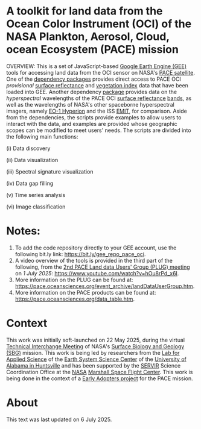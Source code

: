 # A toolkit for land data from the Ocean Color Instrument (OCI) of the NASA Plankton, Aerosol, Cloud, ocean Ecosystem (PACE) mission
OVERVIEW: This is a set of JavaScript-based [Google Earth Engine (GEE)](https://code.earthengine.google.com) tools for accessing land data from the OCI sensor on NASA's [PACE satellite]( https://pace.oceansciences.org). One of the [dependency packages](https://bit.ly/gee_repo_hyperspectral) provides direct access to PACE OCI *provisional* [surface reflectance](https://oceancolor.gsfc.nasa.gov/data/10.5067/PACE/OCI/L2/SFREFL/3.0) and [vegetation index](https://oceancolor.gsfc.nasa.gov/data/10.5067/PACE/OCI/L2/LANDVI/3.0) data that have been loaded into GEE. Another dependency [package](https://bit.ly/gee_repo_hyperspectral) provides data on the *hyperspectral* wavelengths of the PACE OCI [surface reflectance](https://oceancolor.gsfc.nasa.gov/data/10.5067/PACE/OCI/L2/SFREFL/3.0) [bands](https://bit.ly/pace_oci_sr_v3_bands), as well as the wavelengths of NASA's other spaceborne hyperspectral imagers, namely [EO-1 Hyperion](https://developers.google.com/earth-engine/datasets/catalog/EO1_HYPERION) and the ISS [EMIT](https://developers.google.com/earth-engine/datasets/catalog/NASA_EMIT_L2A_RFL), for comparison. Aside from the dependencies, the scripts provide examples to allow users to interact with the data, and examples are provided whose geographic scopes can be modified to meet users' needs. The scripts are divided into the following main functions:

(i) Data discovery

(ii) Data visualization

(iii) Spectral signature visualization

(iv) Data gap filling

(v) Time series analysis

(vi) Image classification

# Notes:
1. To add the code repository directly to your GEE account, use the following bit.ly link: https://bit.ly/gee_repo_pace_oci.
2. A video overview of the tools is provided in the third part of the following, from the [2nd PACE Land data Users' Group (PLUG) meeting](https://pace.oceansciences.org/events_more.htm?id=77) on *1 July 2025*: https://www.youtube.com/watch?v=hOu8rPd_x6I.
3. More information on the PLUG can be found at: https://pace.oceansciences.org/event_archive/landDataUserGroup.htm.
4. More information on the PACE products can be found at: https://pace.oceansciences.org/data_table.htm.

# Context
This work was initially soft-launched on 22 May 2025, during the virtual [Technical Interchange Meeting](https://sbg.jpl.nasa.gov/news-events/sbg-sa-tim-2025) of NASA's [Surface Biology and Geology (SBG)](https://sbg.jpl.nasa.gov/) mission. This work is being led by researchers from the [Lab for Applied Science](https://www.uah.edu/essc/laboratory-for-applied-science) of the [Earth System Science Center](https://www.uah.edu/essc) of the [University of Alabama in Huntsville](https://www.uah.edu/) and has been supported by the [SERVIR](https://science.nasa.gov/category/missions/servir/) Science Coordination Office at the [NASA](https://www.nasa.gov) [Marshall Space Flight Center](https://www.nasa.gov/marshall/). This work is being done in the context of a [Early Adopters project](https://pace.oceansciences.org/people_ea.htm?id=127) for the PACE mission.

# About
This text was last updated on 6 July 2025.
